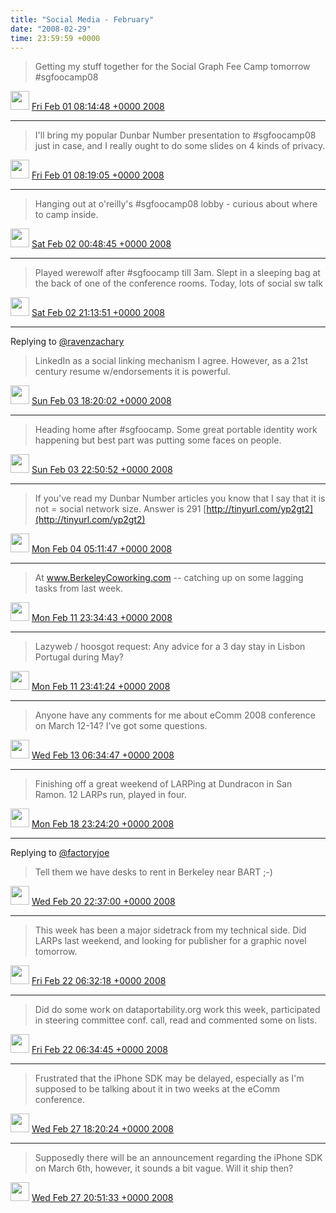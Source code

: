 ```yaml
---    
title: "Social Media - February"
date: "2008-02-29"
time: 23:59:59 +0000
---
```



> Getting my stuff together for the Social Graph Fee Camp tomorrow #sgfoocamp08

<img src="{{ site.url }}{{ site.baseurl }}/assets/images/media/tweet.ico" width="30" /> [Fri Feb 01 08:14:48 +0000 2008](https://twitter.com/ChristopherA/status/665338332)

----

> I'll bring my popular Dunbar Number presentation to #sgfoocamp08 just in case, and I really ought to do some slides on 4 kinds of privacy.

<img src="{{ site.url }}{{ site.baseurl }}/assets/images/media/tweet.ico" width="30" /> [Fri Feb 01 08:19:05 +0000 2008](https://twitter.com/ChristopherA/status/665347352)

----

> Hanging out at o'reilly's #sgfoocamp08 lobby - curious about where to  camp inside.

<img src="{{ site.url }}{{ site.baseurl }}/assets/images/media/tweet.ico" width="30" /> [Sat Feb 02 00:48:45 +0000 2008](https://twitter.com/ChristopherA/status/668282552)

----

> Played werewolf after #sgfoocamp till 3am. Slept in a sleeping bag at the back of one of the conference rooms. Today, lots of social sw talk

<img src="{{ site.url }}{{ site.baseurl }}/assets/images/media/tweet.ico" width="30" /> [Sat Feb 02 21:13:51 +0000 2008](https://twitter.com/ChristopherA/status/671035562)

----

Replying to [@ravenzachary](https://twitter.com/ravenzachary/status/673396602)

> LinkedIn as a social linking mechanism I agree. However, as a 21st century resume w/endorsements it is powerful.

<img src="{{ site.url }}{{ site.baseurl }}/assets/images/media/tweet.ico" width="30" /> [Sun Feb 03 18:20:02 +0000 2008](https://twitter.com/ChristopherA/status/673406282)

----

> Heading home after #sgfoocamp. Some great portable identity work happening but best part was putting some faces on people.

<img src="{{ site.url }}{{ site.baseurl }}/assets/images/media/tweet.ico" width="30" /> [Sun Feb 03 22:50:52 +0000 2008](https://twitter.com/ChristopherA/status/673989482)

----

> If you've read my Dunbar Number articles you know that I say that it is not = social network size. Answer is 291 [http://tinyurl.com/yp2gt2](http://tinyurl.com/yp2gt2)

<img src="{{ site.url }}{{ site.baseurl }}/assets/images/media/tweet.ico" width="30" /> [Mon Feb 04 05:11:47 +0000 2008](https://twitter.com/ChristopherA/status/675102502)

----

> At www.BerkeleyCoworking.com -- catching up on some lagging tasks from last week.

<img src="{{ site.url }}{{ site.baseurl }}/assets/images/media/tweet.ico" width="30" /> [Mon Feb 11 23:34:43 +0000 2008](https://twitter.com/ChristopherA/status/701427762)

----

> Lazyweb / hoosgot request: Any advice for a 3 day stay in Lisbon Portugal during May?

<img src="{{ site.url }}{{ site.baseurl }}/assets/images/media/tweet.ico" width="30" /> [Mon Feb 11 23:41:24 +0000 2008](https://twitter.com/ChristopherA/status/701448972)

----

> Anyone have any comments for me about eComm 2008 conference on March 12-14? I've got some questions.

<img src="{{ site.url }}{{ site.baseurl }}/assets/images/media/tweet.ico" width="30" /> [Wed Feb 13 06:34:47 +0000 2008](https://twitter.com/ChristopherA/status/706403772)

----

> Finishing off a great weekend of LARPing at Dundracon in San Ramon. 12 LARPs run, played in four.

<img src="{{ site.url }}{{ site.baseurl }}/assets/images/media/tweet.ico" width="30" /> [Mon Feb 18 23:24:20 +0000 2008](https://twitter.com/ChristopherA/status/728207112)

----

Replying to [@factoryjoe](https://twitter.com/chrismessina/status/736548932)

> Tell them we have desks to rent in Berkeley near BART ;-)

<img src="{{ site.url }}{{ site.baseurl }}/assets/images/media/tweet.ico" width="30" /> [Wed Feb 20 22:37:00 +0000 2008](https://twitter.com/ChristopherA/status/736750852)

----

> This week has been a major sidetrack from my technical side. Did LARPs last weekend, and looking for publisher for a graphic novel tomorrow.

<img src="{{ site.url }}{{ site.baseurl }}/assets/images/media/tweet.ico" width="30" /> [Fri Feb 22 06:32:18 +0000 2008](https://twitter.com/ChristopherA/status/742641972)

----

> Did do some work on dataportability.org work this week, participated in steering committee conf. call, read and commented some on lists.

<img src="{{ site.url }}{{ site.baseurl }}/assets/images/media/tweet.ico" width="30" /> [Fri Feb 22 06:34:45 +0000 2008](https://twitter.com/ChristopherA/status/742648632)

----

> Frustrated that the iPhone SDK may be delayed, especially as I'm supposed to be talking about it in two weeks at the eComm conference.

<img src="{{ site.url }}{{ site.baseurl }}/assets/images/media/tweet.ico" width="30" /> [Wed Feb 27 18:20:24 +0000 2008](https://twitter.com/ChristopherA/status/764096746)

----

> Supposedly there will be an announcement regarding the iPhone SDK on March 6th, however, it sounds a bit vague. Will it ship then?

<img src="{{ site.url }}{{ site.baseurl }}/assets/images/media/tweet.ico" width="30" /> [Wed Feb 27 20:51:33 +0000 2008](https://twitter.com/ChristopherA/status/764152742)